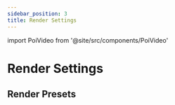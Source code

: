 ```yaml
---
sidebar_position: 3
title: Render Settings
---
```

import PoiVideo from '@site/src/components/PoiVideo'

# Render Settings

## Render Presets
